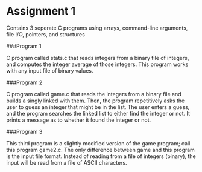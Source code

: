 # Assignment 1

Contains 3 seperate C programs using arrays, command-line arguments, file I/O, pointers, and structures

###Program 1

C program called stats.c that reads integers from a binary file of integers, and computes the integer average of those integers. This program works with any input file of binary values.

###Program 2

C program called game.c that reads the integers from a binary file and builds a singly linked with them. Then, the program repetitively asks the user to guess an integer that might be in the list. The user enters a guess, and the program searches the linked list to either find the integer or not. It prints a message as to whether it found the integer or not.

###Program 3

This third program is a slightly modified version of the game program; call this program game2.c. The only difference between game and this program is the input file format. Instead of reading from a file of integers (binary), the input will be read from a file of ASCII characters.
